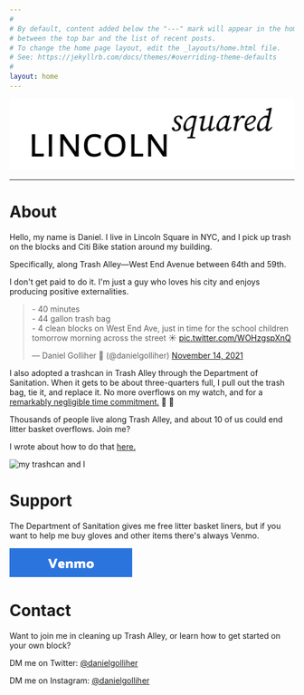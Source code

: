 ```yaml
---
#
# By default, content added below the "---" mark will appear in the home page
# between the top bar and the list of recent posts.
# To change the home page layout, edit the _layouts/home.html file.
# See: https://jekyllrb.com/docs/themes/#overriding-theme-defaults
#
layout: home
---
```


<img src="/lincolnsquared-header.png" alt="lincoln squared">

---

# About

Hello, my name is Daniel. I live in Lincoln Square in NYC, and I pick up trash on the blocks and Citi Bike station around my building. 

Specifically, along Trash Alley—West End Avenue between 64th and 59th.

I don't get paid to do it. I'm just a guy who loves his city and enjoys producing positive externalities.

<blockquote><p lang="en" dir="ltr">- 40 minutes <br>- 44 gallon trash bag<br>- 4 clean blocks on West End Ave, just in time for the school children tomorrow morning across the street ☀️ <a href="https://t.co/WOHzgspXnQ">pic.twitter.com/WOHzgspXnQ</a></p>&mdash; Daniel Golliher 🧭 (@danielgolliher) <a href="https://twitter.com/danielgolliher/status/1460016056391585797?ref_src=twsrc%5Etfw">November 14, 2021</a></blockquote> <script async src="https://platform.twitter.com/widgets.js" charset="utf-8"></script>  

I also adopted a trashcan in Trash Alley through the Department of Sanitation. When it gets to be about three-quarters full, I pull out the trash bag, tie it, and replace it. No more overflows on my watch, and for a <a href="https://twitter.com/danielgolliher/status/1490811183850573827?s=20&t=grki6xRPus7PSKOIzXDD0Q" target="_blank">remarkably negligible time commitment.</a> 💪 😤

Thousands of people live along Trash Alley, and about 10 of us could end litter basket overflows. Join me?

I wrote about how to do that <a href="https://ilovetheupperwestside.com/adopt-your-own-litter-basket-child/" target="_blank">here.</a>

<img src="https://ilovetheupperwestside.com/material/media/2022/02/adopt-a-trashcan-NYC.jpg" alt="my trashcan and I">

# Support

The Department of Sanitation gives me free litter basket liners, but if you want to help me buy gloves and other items there's always Venmo.

<a href="https://venmo.com/u/daniel-golliher" target="_blank"> <img src="/venmo-button.png" alt="Support me with Venmo"> </a>

# Contact

Want to join me in cleaning up Trash Alley, or learn how to get started on your own block?

DM me on Twitter: [@danielgolliher](https://twitter.com/danielgolliher)

DM me on Instagram: [@danielgolliher](https://instagram.com/danielgolliher)

